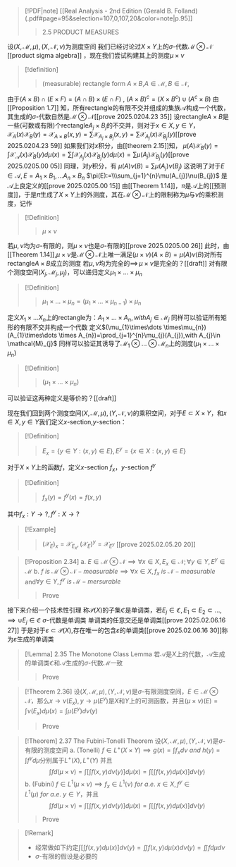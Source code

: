 
> [!PDF|note] [[Real Analysis - 2nd Edition (Gerald B. Folland) (.pdf#page=95&selection=107,0,107,20&color=note|p.95]]
> > 2.5 PRODUCT MEASURES

设$(X,\mathcal{M},\mu),(X,\mathcal{N},\nu)$为测度空间
我们已经讨论过$X\times Y$上的$\sigma$-代数$\mathcal{M}\otimes \mathcal{N}$ [[product sigma algebra]] ，现在我们尝试构建其上的测度$\mu \times \nu$ 
>[!definition] 
>>(measurable) rectangle form $A\times B$,$A\in \mathcal{M},B\in \mathcal{N}$,

由于$(A\times B)\cap(E\times F)=(A\cap B)\times(E\cap F)$      ,    $(A\times B)^c=(X\times B^c)\cup(A^c\times B)$ 
由[[Proposition 1.7]] 知，所有rectangle的有限不交并组成的集族$\mathcal{A}$构成一个代数，其生成的$\sigma$-代数自然是$\mathcal{M}\otimes \mathcal{N}$[[prove 2025.0204.23 35]]
设rectangle$A\times B$是一些(可数或有限)个rectangle$A_{j}\times B_{j}$的不交并，则对于$x\in X, y\in Y$，
$\mathcal{X}_{A}(x)\mathcal{X}_{B}(y)=\mathcal{X}_{A\times B}(x,y)=\sum \mathcal{X}_{A_{j}\times B_{j}}(x,y)=\sum \mathcal{X}_{A_{j}}(x)\mathcal{X}_{B_{j}}(y)$[[prove 2025.0204.23 59]]
如果我们对$x$积分，由[[theorem 2.15]]知，
$\mu(A)\mathcal{X}_{B}(y)=\int \mathcal{X_{A}}(x)\mathcal{X}_{B}(y)d\mu(x)=\sum \int \mathcal{X}_{A_{j}}(x)\mathcal{X}_{B_{j}}(y)d\mu(x)=\sum \mu(A_{j})\mathcal{X}_{B_{j}}(y)$[[prove 2025.0205.00 05]]
同理，对$y$积分，有
$\mu(A)\nu(B)=\sum \mu(A_{j})\nu(B_{j})$
这说明了对于$E\in \mathcal{A},E=A_{1}\times B_{1},\dots A_{n}\times B_{n}$
$\pi(E):=\\\sum_{j=1}^{n}\mu(A_{j})\nu(B_{j})$
是$\mathcal{A}$上良定义的[[prove 2025.0205.00 15]]
由[[Theorem 1.14]]，$\pi$是$\mathcal{A}$上的[[预测度]]，于是$\pi$生成了$X\times Y$上的外测度，其在$\mathcal{M}\otimes \mathcal{N}$上的限制称为$\mu$与$\nu$的乘积测度，记作
>[!Definition]
>>$\mu \times \nu$

若$\mu,\nu$均为$\sigma$-有限的，则$\mu \times \nu$也是$\sigma$-有限的[[prove 2025.0205.00 26]]
此时，由[[Theorem 1.14]],$\mu \times \nu$是$\mathcal{M}\otimes \mathcal{N}$上唯一满足$(\mu \times \nu)(A\times B)=\mu(A)\nu(B)$对所有rectangle$A\times B$成立的测度
若$\mu,\nu$均为完全的$\implies\,\mu \times \nu$是完全的？[[draft]]
对有限个测度空间$(X_{j},\mathcal{M}_{j},\mu_{j})$，可以递归定义$\mu_{1}\times\dots \times\mu_{n}$
>[!Definition]
>>$\mu_{1}\times\dots \times \mu_{n}=(\mu_{1}\times\dots \times \mu_{n-1})\times \mu_{n}$

定义$X_{1}\times\dots X_{n}$上的rectangle为：$A_{1}\times\dots \times A_{n},with A_{j}\in \mathcal{M}_{j}$
同样可以验证所有矩形的有限不交并构成一个代数
定义$(\mu_{1}\times\dots \times\mu_{n})(A_{1}\times\dots \times A_{n})=\prod_{j=1}^{n}\mu_{j}(A_{j}),with A_{j}\in \mathcal{M}_{j}$
同样可以验证其诱导了$\mathcal{M}_{1}\otimes\dots \otimes \mathcal{M}_{n}$上的测度$(\mu_{1}\times\dots \times \mu_{n})$
>[!Definition]
>>$(\mu_{1}\times\dots \times \mu_{n})$

可以验证这两种定义是等价的？[[draft]]

现在我们回到两个测度空间$(X,\mathcal{M},\mu),(Y,\mathcal{N},\nu)$的乘积空间，对于$E\subset X\times Y$，和$x\in X,y\in Y$我们定义$x$-section,$y$-section：
>[!Definition]
>>$E_{x}=\left\{ y\in Y:(x,y)\in E \right\},E^{y}=\left\{ x\in X:(x,y)\in E\right\}$

对于$X\times Y$上的函数$f$，定义$x$-section $f_{x}$，$y$-section $f^{y}$
>[!Definition]
>>$f_{x}(y)=f^{y}(x)=f(x,y)$

其中$f_{x}:Y\to?,f^{y}:X\to?$
>[!Example]
>>$(\mathcal{X}_{E})_{x}=\mathcal{X}_{E_{x}},(\mathcal{X}_{E})^{y}=\mathcal{X}_{E^{y}}$
[[prove 2025.02.05.20 20]]

>[!Proposition 2.34]
>a. $E\in \mathcal{M}\otimes \mathcal{N}\implies \forall x\in X,E_{x}\in \mathcal{N};\forall y\in Y,E^{y}\in \mathcal{M}$
>b. $f\ is\ \mathcal{M}\otimes \mathcal{N}-measurable\implies \forall x\in X,f_{x}\ is\ \mathcal{N}-measurable$ and$\forall y\in Y,f^{y}\ is\ \mathcal{M}-mersurable$
>>Prove

接下来介绍一个技术性引理
称$\mathcal{P}(X)$的子集$\mathfrak{C}$是单调类，若$E_{j}\in\mathfrak{C},E_{1}\subset E_{2}\subset\dots,\implies \cup E_{j}\in\mathfrak{C}$
$\sigma$-代数是单调类
单调类的任意交还是单调类[[prove 2025.02.06.16 27]]
于是对于$\varepsilon \subset \mathcal{P}(X)$,存在唯一的包含$\varepsilon$的单调类[[prove 2025.02.06.16 30]]称为$\varepsilon$生成的单调类
>[!Lemma] 2.35 The Monotone Class Lemma
>若$\mathcal{A}$是$X$上的代数，$\mathcal{A}$生成的单调类$\mathfrak{C}$和$\mathcal{A}$生成的$\sigma$-代数$\mathcal{M}$一致
>>Prove

>[!Theorem 2.36]
>设$(X,\mathcal{M},\mu),(Y,\mathcal{N},\nu)$是$\sigma$-有限测度空间，$E\in \mathcal{M}\otimes \mathcal{N}$，那么$x\to \nu(E_{x}),y\to \mu(E^{y})$是$X$和$Y$上的可测函数，并且$(\mu \times \nu)(E)=\int \nu(E_{x})d\mu(x)=\int \mu(E^{y})d\nu(y)$
>>Prove

>[!Theorem] 2.37 The Fubini-Tonelli Theorem
>设$(X,\mathcal{M},\mu),(Y,\mathcal{N},\nu)$是$\sigma$-有限的测度空间
>a. (Tonelli) $f\in L^{+}(X\times Y)\implies g(x)=\int f_{x}d\nu\ and\ h(y)=\int f^{y}d\mu$分别属于$L^{+}(X),L^{+}(Y)$
>并且$$\int fd(\mu \times \nu)=\int\left[\int f(x,y)d\nu(y) \right]d\mu(x)=\int \left[ \int f(x,y)d\mu(x) \right]d\nu(y)$$
>b. (Fubini) $f\in L^{1}(\mu \times \nu)\implies f_{x}\in L^{1}(\nu)\ for\ a.e.\ x\in X,f^{y}\in L^{1}(\mu)\ for\ a.e.\ y\in Y$，并且$$\int fd(\mu \times \nu)=\int\left[\int f(x,y)d\nu(y) \right]d\mu(x)=\int \left[ \int f(x,y)d\mu(x) \right]d\nu(y)$$
>>Prove

>[!Remark]
>* 经常做如下约定$\int \left[ \int f(x,y)d\mu(x) \right]d\nu(y)=\iint f(x,y)d\mu(x)d\nu(y)=\iint fd\mu d\nu$
>* $\sigma$-有限的假设是必要的




